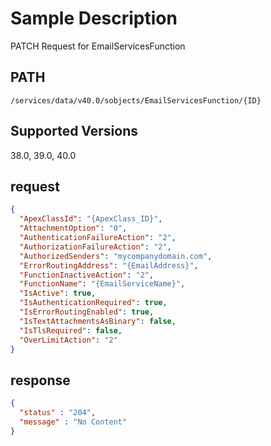 # Sample Description
PATCH Request for EmailServicesFunction

## PATH
```
/services/data/v40.0/sobjects/EmailServicesFunction/{ID}
```
## Supported Versions
38.0, 39.0, 40.0

## request
```json
{
  "ApexClassId": "{ApexClass_ID}",
  "AttachmentOption": "0",
  "AuthenticationFailureAction": "2",
  "AuthorizationFailureAction": "2",
  "AuthorizedSenders": "mycompanydomain.com",
  "ErrorRoutingAddress": "{EmailAddress}",
  "FunctionInactiveAction": "2",
  "FunctionName": "{EmailServiceName}",
  "IsActive": true,
  "IsAuthenticationRequired": true,
  "IsErrorRoutingEnabled": true,
  "IsTextAttachmentsAsBinary": false,
  "IsTlsRequired": false,
  "OverLimitAction": "2"
}
```
## response
```json
{
  "status" : "204",
  "message" : "No Content"
}
```
